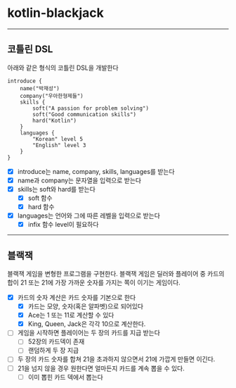 # kotlin-blackjack
***
## 코틀린 DSL
아래와 같은 형식의 코틀린 DSL을 개발한다
```
introduce {
    name("박재성")
    company("우아한형제들")
    skills {
        soft("A passion for problem solving")
        soft("Good communication skills")
        hard("Kotlin")
    }
    languages {
        "Korean" level 5
        "English" level 3
    }
}
```
- [x] introduce는 name, company, skills, languages를 받는다
- [x] name과 company는 문자열을 입력으로 받는다
- [x] skills는 soft와 hard를 받는다
  - [x] soft 함수
  - [x] hard 함수
- [x] languages는 언어와 그에 따른 레벨을 입력으로 받는다
  - [x] infix 함수 level이 필요하다

***
## 블랙잭
블랙잭 게임을 변형한 프로그램을 구현한다. 블랙잭 게임은 딜러와 플레이어 중 카드의 합이 21 또는 21에 가장 가까운 숫자를 가지는 쪽이 이기는 게임이다.

- [x] 카드의 숫자 계산은 카드 숫자를 기본으로 한다
  - [x] 카드는 모양, 숫자(혹은 알파벳)으로 되어있다
  - [x] Ace는 1 또는 11로 계산할 수 있다
  - [x] King, Queen, Jack은 각각 10으로 계산한다.
- [ ] 게임을 시작하면 플레이어는 두 장의 카드를 지급 받는다 
  - [ ] 52장의 카드덱이 존재
  - [ ] 랜덤하게 두 장 지급
- [ ] 두 장의 카드 숫자를 합쳐 21을 초과하지 않으면서 21에 가깝게 만들면 이긴다. 
- [ ] 21을 넘지 않을 경우 원한다면 얼마든지 카드를 계속 뽑을 수 있다.
  - [ ] 이미 뽑힌 카드 덱에서 뽑는다